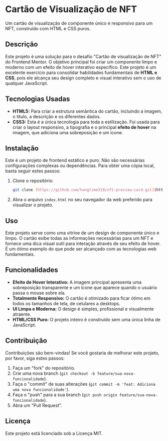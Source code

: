 # Cartão de Visualização de NFT

Um cartão de visualização de componente único e responsivo para um NFT, construído com HTML e CSS puros.

## Descrição

Este projeto é uma solução para o desafio "Cartão de visualização de NFT" do Frontend Mentor. O objetivo principal foi criar um componente limpo e moderno com um efeito de hover interativo específico. Este projeto é um excelente exercício para consolidar habilidades fundamentais de **HTML e CSS**, pois ele alcança seu design completo e visual interativo sem o uso de qualquer JavaScript.

## Tecnologias Usadas

* **HTML5:** Para criar a estrutura semântica do cartão, incluindo a imagem, o título, a descrição e os diferentes dados.
* **CSS3:** Esta é a única tecnologia para toda a estilização. Foi usada para criar o layout responsivo, a tipografia e o principal **efeito de hover** na imagem, que adiciona uma sobreposição e um ícone.

## Instalação

Este é um projeto de frontend estático e puro. Não são necessárias configurações complexas ou dependências. Para obter uma cópia local, basta seguir estes passos:

1.  Clone o repositório:
    ```bash
    git clone [https://github.com/hangtime319/nft-preview-card.git](https://github.com/hangtime319/nft-preview-card.git)
    ```
2.  Abra o arquivo `index.html` no seu navegador da web preferido para visualizar o projeto.

## Uso

Este projeto serve como uma vitrine de um design de componente único e limpo. O cartão exibe todas as informações necessárias para um NFT e fornece uma dica visual sutil para interação através de seu efeito de hover. É um ótimo exemplo do que pode ser alcançado com as tecnologias web fundamentais.

## Funcionalidades

* **Efeito de Hover Interativo:** A imagem principal apresenta uma sobreposição transparente e um ícone que aparece quando o usuário passa o mouse sobre ela.
* **Totalmente Responsivo:** O cartão é otimizado para ficar ótimo em todos os tamanhos de tela, de celulares a desktops.
* **UI Limpa e Moderna:** O design é simples, profissional e visualmente atraente.
* **HTML/CSS Puro:** O projeto inteiro é construído sem uma única linha de JavaScript.

## Contribuição

Contribuições são bem-vindas! Se você gostaria de melhorar este projeto, por favor, siga estes passos:

1.  Faça um "fork" do repositório.
2.  Crie uma nova branch (`git checkout -b feature/sua-nova-funcionalidade`).
3.  Faça o "commit" de suas alterações (`git commit -m 'feat: Adiciona uma nova funcionalidade'`).
4.  Faça o "push" para a sua branch (`git push origin feature/sua-nova-funcionalidade`).
5.  Abra um "Pull Request".

## Licença

Este projeto está licenciado sob a Licença MIT.
